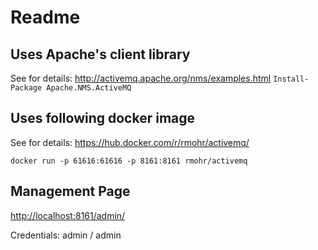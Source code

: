 ﻿# Readme

## Uses Apache's client library
See for details: <http://activemq.apache.org/nms/examples.html>
``` Install-Package Apache.NMS.ActiveMQ ```

## Uses following docker image
See for details: <https://hub.docker.com/r/rmohr/activemq/>

``` docker run -p 61616:61616 -p 8161:8161 rmohr/activemq ```

## Management Page
<http://localhost:8161/admin/>

Credentials: admin / admin
